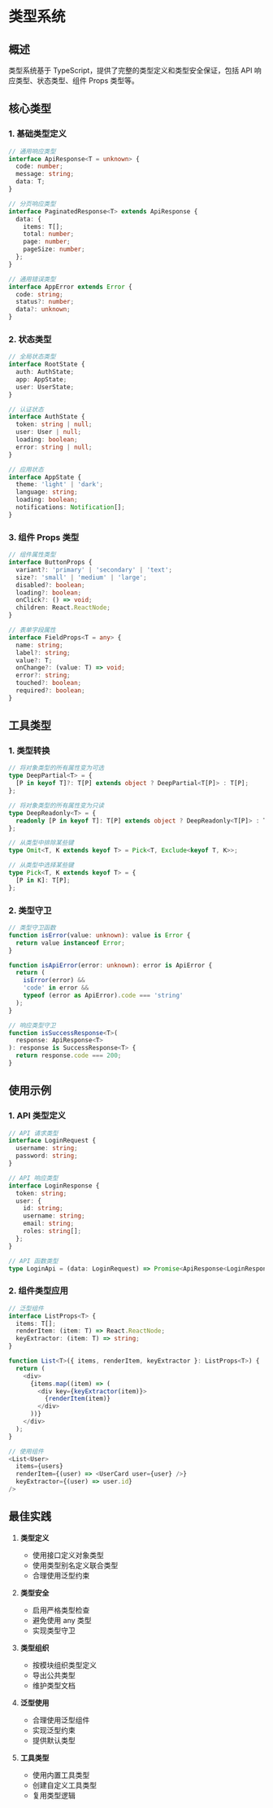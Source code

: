 # 类型系统

## 概述

类型系统基于 TypeScript，提供了完整的类型定义和类型安全保证，包括 API 响应类型、状态类型、组件 Props 类型等。

## 核心类型

### 1. 基础类型定义

```typescript
// 通用响应类型
interface ApiResponse<T = unknown> {
  code: number;
  message: string;
  data: T;
}

// 分页响应类型
interface PaginatedResponse<T> extends ApiResponse {
  data: {
    items: T[];
    total: number;
    page: number;
    pageSize: number;
  };
}

// 通用错误类型
interface AppError extends Error {
  code: string;
  status?: number;
  data?: unknown;
}
```

### 2. 状态类型

```typescript
// 全局状态类型
interface RootState {
  auth: AuthState;
  app: AppState;
  user: UserState;
}

// 认证状态
interface AuthState {
  token: string | null;
  user: User | null;
  loading: boolean;
  error: string | null;
}

// 应用状态
interface AppState {
  theme: 'light' | 'dark';
  language: string;
  loading: boolean;
  notifications: Notification[];
}
```

### 3. 组件 Props 类型

```typescript
// 组件属性类型
interface ButtonProps {
  variant?: 'primary' | 'secondary' | 'text';
  size?: 'small' | 'medium' | 'large';
  disabled?: boolean;
  loading?: boolean;
  onClick?: () => void;
  children: React.ReactNode;
}

// 表单字段属性
interface FieldProps<T = any> {
  name: string;
  label?: string;
  value?: T;
  onChange?: (value: T) => void;
  error?: string;
  touched?: boolean;
  required?: boolean;
}
```

## 工具类型

### 1. 类型转换

```typescript
// 将对象类型的所有属性变为可选
type DeepPartial<T> = {
  [P in keyof T]?: T[P] extends object ? DeepPartial<T[P]> : T[P];
};

// 将对象类型的所有属性变为只读
type DeepReadonly<T> = {
  readonly [P in keyof T]: T[P] extends object ? DeepReadonly<T[P]> : T[P];
};

// 从类型中排除某些键
type Omit<T, K extends keyof T> = Pick<T, Exclude<keyof T, K>>;

// 从类型中选择某些键
type Pick<T, K extends keyof T> = {
  [P in K]: T[P];
};
```

### 2. 类型守卫

```typescript
// 类型守卫函数
function isError(value: unknown): value is Error {
  return value instanceof Error;
}

function isApiError(error: unknown): error is ApiError {
  return (
    isError(error) &&
    'code' in error &&
    typeof (error as ApiError).code === 'string'
  );
}

// 响应类型守卫
function isSuccessResponse<T>(
  response: ApiResponse<T>
): response is SuccessResponse<T> {
  return response.code === 200;
}
```

## 使用示例

### 1. API 类型定义

```typescript
// API 请求类型
interface LoginRequest {
  username: string;
  password: string;
}

// API 响应类型
interface LoginResponse {
  token: string;
  user: {
    id: string;
    username: string;
    email: string;
    roles: string[];
  };
}

// API 函数类型
type LoginApi = (data: LoginRequest) => Promise<ApiResponse<LoginResponse>>;
```

### 2. 组件类型应用

```typescript
// 泛型组件
interface ListProps<T> {
  items: T[];
  renderItem: (item: T) => React.ReactNode;
  keyExtractor: (item: T) => string;
}

function List<T>({ items, renderItem, keyExtractor }: ListProps<T>) {
  return (
    <div>
      {items.map((item) => (
        <div key={keyExtractor(item)}>
          {renderItem(item)}
        </div>
      ))}
    </div>
  );
}

// 使用组件
<List<User>
  items={users}
  renderItem={(user) => <UserCard user={user} />}
  keyExtractor={(user) => user.id}
/>
```

## 最佳实践

1. **类型定义**
   - 使用接口定义对象类型
   - 使用类型别名定义联合类型
   - 合理使用泛型约束

2. **类型安全**
   - 启用严格类型检查
   - 避免使用 any 类型
   - 实现类型守卫

3. **类型组织**
   - 按模块组织类型定义
   - 导出公共类型
   - 维护类型文档

4. **泛型使用**
   - 合理使用泛型组件
   - 实现泛型约束
   - 提供默认类型

5. **工具类型**
   - 使用内置工具类型
   - 创建自定义工具类型
   - 复用类型逻辑 